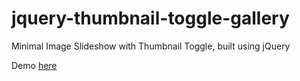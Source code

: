 # jquery-thumbnail-toggle-gallery
Minimal Image Slideshow with Thumbnail Toggle, built using jQuery

Demo [here](https://tender-benz-5bd3ec.netlify.com/)

